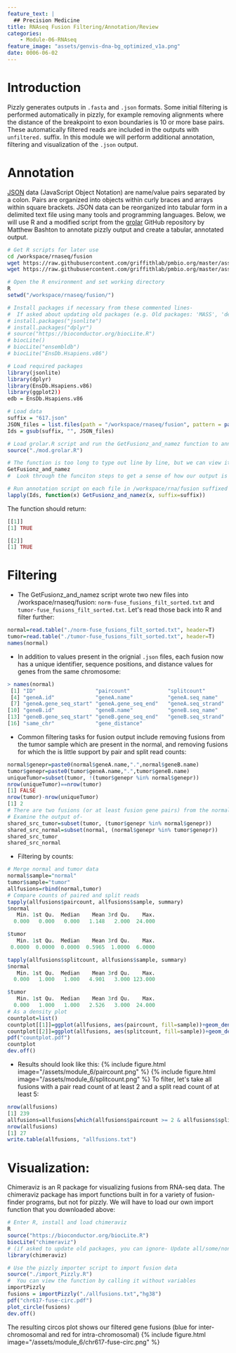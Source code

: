 ```yaml
---
feature_text: |
  ## Precision Medicine
title: RNAseq Fusion Filtering/Annotation/Review
categories:
    - Module-06-RNAseq
feature_image: "assets/genvis-dna-bg_optimized_v1a.png"
date: 0006-06-02
---
```


# Introduction
Pizzly generates outputs in `.fasta` and `.json` formats. Some initial filtering is performed automatically in pizzly, for example removing alignments where the distance of the breakpoint to exon boundaries is 10 or more base pairs. These automatically filtered reads are included in the outputs with `unfiltered.` suffix. In this module we will perform additional annotation, filtering and visualization of the `.json` output.

# Annotation
[JSON](https://www.json.org/) data (JavaScript Object Notation) are name/value pairs separated by a colon. Pairs are organized into objects within curly braces and arrays within square brackets. JSON data can be reorganized into tabular form in a delimited text file using many tools and programming languages. Below, we will use R and a modified script from the [grolar](https://github.com/MattBashton/grolar/blob/master/grolar.R) GitHub repository by Matthew Bashton to annotate pizzly output and create a tabular, annotated output. 

```bash
# Get R scripts for later use
cd /workspace/rnaseq/fusion
wget https://raw.githubusercontent.com/griffithlab/pmbio.org/master/assets/course_scripts/mod.grolar.R
wget https://raw.githubusercontent.com/griffithlab/pmbio.org/master/assets/course_scripts/import_Pizzly.R
```

```R
# Open the R environment and set working directory 
R
setwd("/workspace/rnaseq/fusion/")

# Install packages if necessary from these commented lines-
#  If asked about updating old packages (e.g. Old packages: 'MASS', 'devtools'... Update all/some/none? [a/s/n]:), select n
# install.packages("jsonlite")
# install.packages("dplyr")
# source("https://bioconductor.org/biocLite.R")
# biocLite()
# biocLite("ensembldb")
# biocLite("EnsDb.Hsapiens.v86")

# Load required packages
library(jsonlite)
library(dplyr)
library(EnsDb.Hsapiens.v86)
library(ggplot2))
edb = EnsDb.Hsapiens.v86

# Load data
suffix = "617.json"
JSON_files = list.files(path = "/workspace/rnaseq/fusion", pattern = paste0("*",suffix))
Ids = gsub(suffix, "", JSON_files)

# Load grolar.R script and run the GetFusionz_and_namez function to annotate
source("./mod.grolar.R")

# The function is too long to type out line by line, but we can view it by calling it without variables
GetFusionz_and_namez
#  Look through the funciton steps to get a sense of how our output is being processed. 

# Run annotation script on each file in /workspace/rna/fusion suffixed with fusion.json
lapply(Ids, function(x) GetFusionz_and_namez(x, suffix=suffix))
```

The function should return:
```R
[[1]]
[1] TRUE

[[2]]
[1] TRUE
```

# Filtering

- The GetFusionz_and_namez script wrote two new files into /workspace/rnaseq/fusion:
```norm-fuse_fusions_filt_sorted.txt``` and ```tumor-fuse_fusions_filt_sorted.txt```.
Let's read those back into R and filter further:
<!-- -->
```R
normal=read.table("./norm-fuse_fusions_filt_sorted.txt", header=T)
tumor=read.table("./tumor-fuse_fusions_filt_sorted.txt", header=T)
names(normal)
```

- In addition to values present in the orignial ```.json``` files, each fusion now has a unique identifier, sequence positions, and distance values for genes from the same chromosome: 

```R
> names(normal)
 [1] "ID"                   "paircount"            "splitcount"
 [4] "geneA.id"             "geneA.name"           "geneA.seq_name"
 [7] "geneA.gene_seq_start" "geneA.gene_seq_end"   "geneA.seq_strand"
[10] "geneB.id"             "geneB.name"           "geneB.seq_name"
[13] "geneB.gene_seq_start" "geneB.gene_seq_end"   "geneB.seq_strand"
[16] "same_chr"             "gene_distance"
```

- Common filtering tasks for fusion output include removing fusions from the tumor sample which are present in the normal, and removing fusions for which the is little support by pair and split read counts: 
<!-- -->
<!-- -->

```R
normal$genepr=paste0(normal$geneA.name,".",normal$geneB.name)
tumor$genepr=paste0(tumor$geneA.name,".",tumor$geneB.name)
uniqueTumor=subset(tumor, !(tumor$genepr %in% normal$genepr))
nrow(uniqueTumor)==nrow(tumor)
[1] FALSE
nrow(tumor)-nrow(uniqueTumor)
[1] 2
# There are two fusions (or at least fusion gene pairs) from the normal sample which are also present in the tumor. 
# Examine the output of- 
shared_src_tumor=subset(tumor, (tumor$genepr %in% normal$genepr))
shared_src_normal=subset(normal, (normal$genepr %in% tumor$genepr))
shared_src_tumor
shared_src_normal
```

- Filtering by counts:  
<!-- -->
<!-- -->

```R
# Merge normal and tumor data
normal$sample="normal"
tumor$sample="tumor"
allfusions=rbind(normal,tumor)
# Compare counts of paired and split reads
tapply(allfusions$paircount, allfusions$sample, summary)
$normal
   Min. 1st Qu.  Median    Mean 3rd Qu.    Max.
  0.000   0.000   0.000   1.148   2.000  24.000

$tumor
   Min. 1st Qu.  Median    Mean 3rd Qu.    Max.
 0.0000  0.0000  0.0000  0.5965  1.0000  6.0000

tapply(allfusions$splitcount, allfusions$sample, summary)
$normal
   Min. 1st Qu.  Median    Mean 3rd Qu.    Max.
  0.000   1.000   1.000   4.901   3.000 123.000

$tumor
   Min. 1st Qu.  Median    Mean 3rd Qu.    Max.
  0.000   1.000   1.000   2.526   3.000  24.000
# As a density plot
countplot=list()
countplot[[1]]=ggplot(allfusions, aes(paircount, fill=sample))+geom_density(alpha=.4)+geom_vline(xintercept=2)+coord_fixed(ratio=15)
countplot[[2]]=ggplot(allfusions, aes(splitcount, fill=sample))+geom_density(alpha=.4)+coord_cartesian(ylim= c(0,.2))+geom_vline(xintercept=5)+coord_fixed(ratio=200)
pdf("countplot.pdf")
countplot
dev.off()
```
<!-- -->
- Results should look like this:
{% include figure.html image="/assets/module_6/paircount.png" %}
{% include figure.html image="/assets/module_6/splitcount.png" %}
To filter, let's take all fusions with a pair read count of at least 2 and a split read count of at least 5:
```R
nrow(allfusions)
[1] 239
allfusions=allfusions[which(allfusions$paircount >= 2 & allfusions$splitcount >= 5),]
nrow(allfusions)
[1] 27
write.table(allfusions, "allfusions.txt")
```
<!-- -->
# Visualization:
Chimeraviz is an R package for visualizing fusions from RNA-seq data. The chimeraviz package has import functions built in for a variety of fusion-finder programs, but not for pizzly. We will have to load our own import function that you downloaded above:

```R
# Enter R, install and load chimeraviz 
R
source("https://bioconductor.org/biocLite.R")
biocLite("chimeraviz")
# (if asked to update old packages, you can ignore- Update all/some/none? [a/s/n]:)
library(chimeraviz)

# Use the pizzly importer script to import fusion data
source("./import_Pizzly.R")
#  You can view the function by calling it without variables
importPizzly
fusions = importPizzly("./allfusions.txt","hg38")
pdf("chr617-fuse-circ.pdf")
plot_circle(fusions)
dev.off()
```

The resulting circos plot shows our filtered gene fusions (blue for inter-chromosomal and red for intra-chromosomal) 
{% include figure.html image="/assets/module_6/chr617-fuse-circ.png" %}
